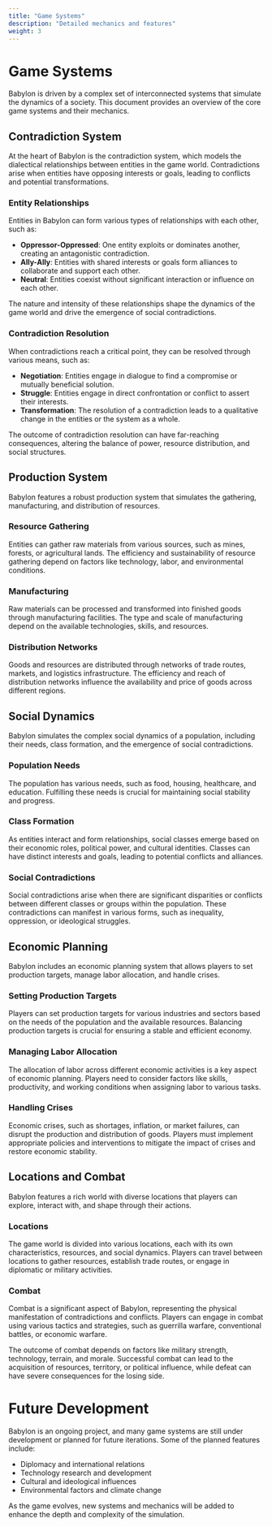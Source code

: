 ```yaml
---
title: "Game Systems"
description: "Detailed mechanics and features"
weight: 3
---
```


# Game Systems

Babylon is driven by a complex set of interconnected systems that simulate the dynamics of a society. This document provides an overview of the core game systems and their mechanics.

## Contradiction System

At the heart of Babylon is the contradiction system, which models the dialectical relationships between entities in the game world. Contradictions arise when entities have opposing interests or goals, leading to conflicts and potential transformations.

### Entity Relationships

Entities in Babylon can form various types of relationships with each other, such as:

- **Oppressor-Oppressed**: One entity exploits or dominates another, creating an antagonistic contradiction.
- **Ally-Ally**: Entities with shared interests or goals form alliances to collaborate and support each other.
- **Neutral**: Entities coexist without significant interaction or influence on each other.

The nature and intensity of these relationships shape the dynamics of the game world and drive the emergence of social contradictions.

### Contradiction Resolution

When contradictions reach a critical point, they can be resolved through various means, such as:

- **Negotiation**: Entities engage in dialogue to find a compromise or mutually beneficial solution.
- **Struggle**: Entities engage in direct confrontation or conflict to assert their interests.
- **Transformation**: The resolution of a contradiction leads to a qualitative change in the entities or the system as a whole.

The outcome of contradiction resolution can have far-reaching consequences, altering the balance of power, resource distribution, and social structures.

## Production System

Babylon features a robust production system that simulates the gathering, manufacturing, and distribution of resources.

### Resource Gathering

Entities can gather raw materials from various sources, such as mines, forests, or agricultural lands. The efficiency and sustainability of resource gathering depend on factors like technology, labor, and environmental conditions.

### Manufacturing

Raw materials can be processed and transformed into finished goods through manufacturing facilities. The type and scale of manufacturing depend on the available technologies, skills, and resources.

### Distribution Networks

Goods and resources are distributed through networks of trade routes, markets, and logistics infrastructure. The efficiency and reach of distribution networks influence the availability and price of goods across different regions.

## Social Dynamics

Babylon simulates the complex social dynamics of a population, including their needs, class formation, and the emergence of social contradictions.

### Population Needs

The population has various needs, such as food, housing, healthcare, and education. Fulfilling these needs is crucial for maintaining social stability and progress.

### Class Formation

As entities interact and form relationships, social classes emerge based on their economic roles, political power, and cultural identities. Classes can have distinct interests and goals, leading to potential conflicts and alliances.

### Social Contradictions

Social contradictions arise when there are significant disparities or conflicts between different classes or groups within the population. These contradictions can manifest in various forms, such as inequality, oppression, or ideological struggles.

## Economic Planning

Babylon includes an economic planning system that allows players to set production targets, manage labor allocation, and handle crises.

### Setting Production Targets

Players can set production targets for various industries and sectors based on the needs of the population and the available resources. Balancing production targets is crucial for ensuring a stable and efficient economy.

### Managing Labor Allocation

The allocation of labor across different economic activities is a key aspect of economic planning. Players need to consider factors like skills, productivity, and working conditions when assigning labor to various tasks.

### Handling Crises

Economic crises, such as shortages, inflation, or market failures, can disrupt the production and distribution of goods. Players must implement appropriate policies and interventions to mitigate the impact of crises and restore economic stability.

## Locations and Combat

Babylon features a rich world with diverse locations that players can explore, interact with, and shape through their actions.

### Locations

The game world is divided into various locations, each with its own characteristics, resources, and social dynamics. Players can travel between locations to gather resources, establish trade routes, or engage in diplomatic or military activities.

### Combat

Combat is a significant aspect of Babylon, representing the physical manifestation of contradictions and conflicts. Players can engage in combat using various tactics and strategies, such as guerrilla warfare, conventional battles, or economic warfare.

The outcome of combat depends on factors like military strength, technology, terrain, and morale. Successful combat can lead to the acquisition of resources, territory, or political influence, while defeat can have severe consequences for the losing side.

# Future Development

Babylon is an ongoing project, and many game systems are still under development or planned for future iterations. Some of the planned features include:

- Diplomacy and international relations
- Technology research and development
- Cultural and ideological influences
- Environmental factors and climate change

As the game evolves, new systems and mechanics will be added to enhance the depth and complexity of the simulation.